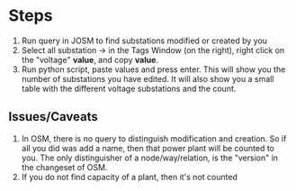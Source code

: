 # Steps
1. Run query in JOSM to find substations modified or created by you
2. Select all substation -> in the Tags Window (on the right), right click on the "voltage" **value**, and copy **value**.
3. Run python script, paste values and press enter. This will show you the number of substations you have edited. It will also show you a small table with the different voltage substations and the count.


## Issues/Caveats
1. In OSM, there is no query to distinguish modification and creation. So if all you did was add a name, then that power plant will be counted to you. The only distinguisher of a node/way/relation, is the "version" in the changeset of OSM.
3. If you do not find capacity of a plant, then it's not counted


